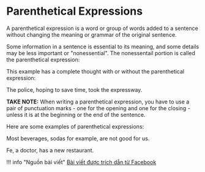 # Parenthetical Expressions

A parenthetical expression is a word or group of words added to a sentence without changing the meaning or grammar of the original sentence.

Some information in a sentence is essential to its meaning, and some details may be less important or "nonessential". The nonessentail portion is called the parenthetical expression:

This example has a complete thought with or without the parenthetical expression:

The police, hoping to save time, took the expressway.

**TAKE NOTE:** When writing a parenthetical expression, you have to use a pair of punctuation marks - one for the opening and one for the closing - unless it is at the beginning or the end of the sentence.

Here are some examples of parenthetical expressions:

Most beverages, sodas for example, are not good for us.

Fe, a doctor, has a new restaurant.

!!! info "Nguồn bài viết"
    [Bài viết được trích dẫn từ Facebook](https://www.facebook.com/photo.php?fbid=1264833293856248&id=100166610322928&set=a.100182980321291)